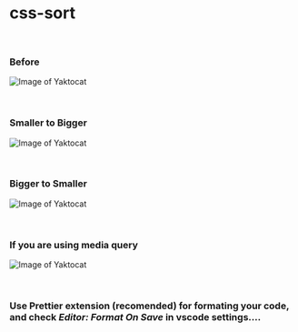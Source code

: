 # css-sort

<br>

### Before

![Image of Yaktocat](https://i.ibb.co/VSzbsw8/before.png)

<br>

### Smaller to Bigger

![Image of Yaktocat](https://i.ibb.co/6DXBWGz/min.jpg)

<br>

### Bigger to Smaller

![Image of Yaktocat](https://i.ibb.co/v1bsw1P/max.jpg)

<br>

### If you are using media query

![Image of Yaktocat](https://i.ibb.co/4Vg5ZLh/for-media-query.jpg)

<br>

### Use Prettier extension (recomended) for formating your code, and check _Editor: Format On Save_ in vscode settings....
